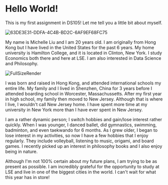 # Hello World!
This is my first assignment in DS105! Let me tell you a little bit about myself.

![63DE3E31-DDFA-4C4B-BD2C-6AF9EF68FC75](https://user-images.githubusercontent.com/92088621/139145970-4ed03310-dc86-4c1d-9ce0-9d1e50c13b33.JPG)

My name is Michelle Liu and I am 20 years old. I am originally from Hong Kong but I have lived in the United States for the past 6 years. My home university is Hamilton College, and it is located in Clinton, New York. I study Economics both there and here at LSE. I am also interested in Data Science and Philosophy.

![FullSizeRender](https://user-images.githubusercontent.com/92088621/139146439-09a6042b-859b-4a1c-b9cf-f41151f983fd.JPG)

I was born and raised in Hong Kong, and attended international schools my entire life. My family and I lived in Shenzhen, China for 3 years before I attended boarding school in Worcester, Massachussetts. After my first year in high school, my family then moved to New Jersey. Although that is where I live, I wouldn't call New Jersey home. I have spent more time at my university in New York more than I have ever spent in New Jersey.

I am a rather dynamic person; I switch hobbies and gain/lose interest rather quickly. When I was younger, I danced ballet, did gymnastics, swimming, badminton, and even taekwando for 6 months. As I grew older, I began to lose interest in my activities, so now I have a few hobbies that I enjoy regularly. They include volleyball, listening to music, origami, and board games. I recently picked up an interest in philosophy books and I also enjoy being in nature. 

Although I'm not 100% certain about my future plans, I am trying to be as present as possible. I am incredibly grateful for the opportunity to study at LSE and live in one of the biggest cities in the world. I can't wait for what this year has in store!
